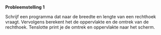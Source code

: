 **Probleemstelling 1**

Schrijf een programma dat naar de breedte en lengte van een rechthoek vraagt. Vervolgens berekent het de oppervlakte en de omtrek van de rechthoek. 
Tenslotte print je de omtrek en oppervlakte naar het scherm. 
